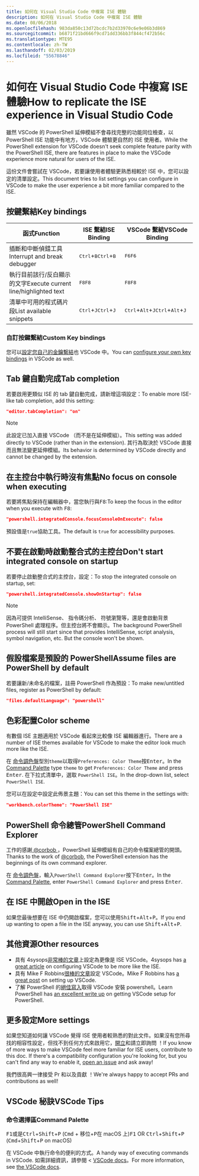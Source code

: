 ```yaml
---
title: 如何在 Visual Studio Code 中複寫 ISE 體驗
description: 如何在 Visual Studio Code 中複寫 ISE 體驗
ms.date: 08/06/2018
ms.openlocfilehash: 983da850c13d72bcdc7b2d33970c6e9e06b3d869
ms.sourcegitcommit: b6871f21bd666f9cd71dd336bb3f844cf472b56c
ms.translationtype: MTE95
ms.contentlocale: zh-TW
ms.lasthandoff: 02/03/2019
ms.locfileid: "55678846"
---
```

# <a name="how-to-replicate-the-ise-experience-in-visual-studio-code"></a><span data-ttu-id="83627-103">如何在 Visual Studio Code 中複寫 ISE 體驗</span><span class="sxs-lookup"><span data-stu-id="83627-103">How to replicate the ISE experience in Visual Studio Code</span></span>

<span data-ttu-id="83627-104">雖然 VSCode 的 PowerShell 延伸模組不會尋找完整的功能同位檢查，以 PowerShell ISE 功能中有地方，VSCode 體驗更自然的 ISE 使用者。</span><span class="sxs-lookup"><span data-stu-id="83627-104">While the PowerShell extension for VSCode doesn't seek complete feature parity with the PowerShell ISE, there are features in place to make the VSCode experience more natural for users of the ISE.</span></span>

<span data-ttu-id="83627-105">這份文件會嘗試在 VSCode，若要讓使用者體驗更熟悉相較於 ISE 中，您可以設定的清單設定。</span><span class="sxs-lookup"><span data-stu-id="83627-105">This document tries to list settings you can configure in VSCode to make the user experience a bit more familiar compared to the ISE.</span></span>

## <a name="key-bindings"></a><span data-ttu-id="83627-106">按鍵繫結</span><span class="sxs-lookup"><span data-stu-id="83627-106">Key bindings</span></span>

| <span data-ttu-id="83627-107">函式</span><span class="sxs-lookup"><span data-stu-id="83627-107">Function</span></span>                              | <span data-ttu-id="83627-108">ISE 繫結</span><span class="sxs-lookup"><span data-stu-id="83627-108">ISE Binding</span></span>                  | <span data-ttu-id="83627-109">VSCode 繫結</span><span class="sxs-lookup"><span data-stu-id="83627-109">VSCode Binding</span></span>                              |
| ----------------                      | -----------                  | --------------                              |
| <span data-ttu-id="83627-110">插斷和中斷偵錯工具</span><span class="sxs-lookup"><span data-stu-id="83627-110">Interrupt and break debugger</span></span>          | <span data-ttu-id="83627-111"><kbd>Ctrl</kbd>+<kbd>B</kbd></span><span class="sxs-lookup"><span data-stu-id="83627-111"><kbd>Ctrl</kbd>+<kbd>B</kbd></span></span> | <span data-ttu-id="83627-112"><kbd>F6</kbd></span><span class="sxs-lookup"><span data-stu-id="83627-112"><kbd>F6</kbd></span></span>                               |
| <span data-ttu-id="83627-113">執行目前該行/反白顯示的文字</span><span class="sxs-lookup"><span data-stu-id="83627-113">Execute current line/highlighted text</span></span> | <span data-ttu-id="83627-114"><kbd>F8</kbd></span><span class="sxs-lookup"><span data-stu-id="83627-114"><kbd>F8</kbd></span></span>                | <span data-ttu-id="83627-115"><kbd>F8</kbd></span><span class="sxs-lookup"><span data-stu-id="83627-115"><kbd>F8</kbd></span></span>                               |
| <span data-ttu-id="83627-116">清單中可用的程式碼片段</span><span class="sxs-lookup"><span data-stu-id="83627-116">List available snippets</span></span>               | <span data-ttu-id="83627-117"><kbd>Ctrl</kbd>+<kbd>J</kbd></span><span class="sxs-lookup"><span data-stu-id="83627-117"><kbd>Ctrl</kbd>+<kbd>J</kbd></span></span> | <span data-ttu-id="83627-118"><kbd>Ctrl</kbd>+<kbd>Alt</kbd>+<kbd>J</kbd></span><span class="sxs-lookup"><span data-stu-id="83627-118"><kbd>Ctrl</kbd>+<kbd>Alt</kbd>+<kbd>J</kbd></span></span> |

### <a name="custom-key-bindings"></a><span data-ttu-id="83627-119">自訂按鍵繫結</span><span class="sxs-lookup"><span data-stu-id="83627-119">Custom Key bindings</span></span>

<span data-ttu-id="83627-120">您可以[設定您自己的金鑰繫結](https://code.visualstudio.com/docs/getstarted/keybindings#_custom-keybindings-for-refactorings)也 VSCode 中。</span><span class="sxs-lookup"><span data-stu-id="83627-120">You can [configure your own key bindings](https://code.visualstudio.com/docs/getstarted/keybindings#_custom-keybindings-for-refactorings) in VSCode as well.</span></span>

## <a name="tab-completion"></a><span data-ttu-id="83627-121">Tab 鍵自動完成</span><span class="sxs-lookup"><span data-stu-id="83627-121">Tab completion</span></span>

<span data-ttu-id="83627-122">若要啟用更類似 ISE 的 tab 鍵自動完成，請新增這項設定：</span><span class="sxs-lookup"><span data-stu-id="83627-122">To enable more ISE-like tab completion, add this setting:</span></span>

```json
"editor.tabCompletion": "on"
```

> [!NOTE]
> <span data-ttu-id="83627-123">此設定已加入直接 VSCode （而不是在延伸模組）。</span><span class="sxs-lookup"><span data-stu-id="83627-123">This setting was added directly to VSCode (rather than in the extension).</span></span> <span data-ttu-id="83627-124">其行為取決於 VSCode 直接而且無法變更延伸模組。</span><span class="sxs-lookup"><span data-stu-id="83627-124">Its behavior is determined by VSCode directly and cannot be changed by the extension.</span></span>

## <a name="no-focus-on-console-when-executing"></a><span data-ttu-id="83627-125">在主控台中執行時沒有焦點</span><span class="sxs-lookup"><span data-stu-id="83627-125">No focus on console when executing</span></span>

<span data-ttu-id="83627-126">若要將焦點保持在編輯器中，當您執行與<kbd>F8</kbd>:</span><span class="sxs-lookup"><span data-stu-id="83627-126">To keep the focus in the editor when you execute with <kbd>F8</kbd>:</span></span>

```json
"powershell.integratedConsole.focusConsoleOnExecute": false
```

<span data-ttu-id="83627-127">預設值是`true`協助工具。</span><span class="sxs-lookup"><span data-stu-id="83627-127">The default is `true` for accessibility purposes.</span></span>

## <a name="dont-start-integrated-console-on-startup"></a><span data-ttu-id="83627-128">不要在啟動時啟動整合式的主控台</span><span class="sxs-lookup"><span data-stu-id="83627-128">Don't start integrated console on startup</span></span>

<span data-ttu-id="83627-129">若要停止啟動整合式的主控台，設定：</span><span class="sxs-lookup"><span data-stu-id="83627-129">To stop the integrated console on startup, set:</span></span>

```json
"powershell.integratedConsole.showOnStartup": false
```

> [!NOTE]
> <span data-ttu-id="83627-130">因為可提供 IntelliSense、 指令碼分析、 符號瀏覽等，還是會啟動背景 PowerShell 處理程序。但主控台將不會顯示。</span><span class="sxs-lookup"><span data-stu-id="83627-130">The background PowerShell process will still start since that provides IntelliSense, script analysis, symbol navigation, etc. But the console won't be shown.</span></span>

## <a name="assume-files-are-powershell-by-default"></a><span data-ttu-id="83627-131">假設檔案是預設的 PowerShell</span><span class="sxs-lookup"><span data-stu-id="83627-131">Assume files are PowerShell by default</span></span>

<span data-ttu-id="83627-132">若要讓新/未命名的檔案，註冊 PowerShell 作為預設：</span><span class="sxs-lookup"><span data-stu-id="83627-132">To make new/untitled files, register as PowerShell by default:</span></span>

```json
"files.defaultLanguage": "powershell"
```

## <a name="color-scheme"></a><span data-ttu-id="83627-133">色彩配置</span><span class="sxs-lookup"><span data-stu-id="83627-133">Color scheme</span></span>

<span data-ttu-id="83627-134">有數個 ISE 主題適用於 VSCode 看起來比較像 ISE 編輯器進行。</span><span class="sxs-lookup"><span data-stu-id="83627-134">There are a number of ISE themes available for VSCode to make the editor look much more like the ISE.</span></span>

<span data-ttu-id="83627-135">在 [命令調色盤]型別`theme`以取得`Preferences: Color Theme`按<kbd>Enter</kbd>。</span><span class="sxs-lookup"><span data-stu-id="83627-135">In the [Command Palette] type `theme` to get `Preferences: Color Theme` and press <kbd>Enter</kbd>.</span></span>
<span data-ttu-id="83627-136">在下拉式清單中，選取  `PowerShell ISE`。</span><span class="sxs-lookup"><span data-stu-id="83627-136">In the drop-down list, select `PowerShell ISE`.</span></span>

<span data-ttu-id="83627-137">您可以在設定中設定此佈景主題：</span><span class="sxs-lookup"><span data-stu-id="83627-137">You can set this theme in the settings with:</span></span>

```json
"workbench.colorTheme": "PowerShell ISE"
```

## <a name="powershell-command-explorer"></a><span data-ttu-id="83627-138">PowerShell 命令總管</span><span class="sxs-lookup"><span data-stu-id="83627-138">PowerShell Command Explorer</span></span>

<span data-ttu-id="83627-139">工作的感謝[ @corbob ](https://github.com/corbob)，PowerShell 延伸模組有自己的命令檔案總管的開頭。</span><span class="sxs-lookup"><span data-stu-id="83627-139">Thanks to the work of [@corbob](https://github.com/corbob), the PowerShell extension has the beginnings of its own command explorer.</span></span>

<span data-ttu-id="83627-140">在 [命令調色盤]，輸入`PowerShell Command Explorer`按下<kbd>Enter</kbd>。</span><span class="sxs-lookup"><span data-stu-id="83627-140">In the [Command Palette], enter `PowerShell Command Explorer` and press <kbd>Enter</kbd>.</span></span>

## <a name="open-in-the-ise"></a><span data-ttu-id="83627-141">在 ISE 中開啟</span><span class="sxs-lookup"><span data-stu-id="83627-141">Open in the ISE</span></span>

<span data-ttu-id="83627-142">如果您最後想要在 ISE 中仍開啟檔案，您可以使用<kbd>Shift</kbd>+<kbd>Alt</kbd>+<kbd>P</kbd>。</span><span class="sxs-lookup"><span data-stu-id="83627-142">If you end up wanting to open a file in the ISE anyway, you can use <kbd>Shift</kbd>+<kbd>Alt</kbd>+<kbd>P</kbd>.</span></span>

## <a name="other-resources"></a><span data-ttu-id="83627-143">其他資源</span><span class="sxs-lookup"><span data-stu-id="83627-143">Other resources</span></span>

- <span data-ttu-id="83627-144">具有 4sysops[非常棒的文章](https://4sysops.com/archives/make-visual-studio-code-look-and-behave-like-powershell-ise/)上設定為更像是 ISE VSCode。</span><span class="sxs-lookup"><span data-stu-id="83627-144">4sysops has [a great article](https://4sysops.com/archives/make-visual-studio-code-look-and-behave-like-powershell-ise/) on configuring VSCode to be more like the ISE.</span></span>
- <span data-ttu-id="83627-145">具有 Mike F Robbins[很棒的文章](https://mikefrobbins.com/2017/08/24/how-to-install-visual-studio-code-and-configure-it-as-a-replacement-for-the-powershell-ise/)設定 VSCode。</span><span class="sxs-lookup"><span data-stu-id="83627-145">Mike F Robbins has [a great post](https://mikefrobbins.com/2017/08/24/how-to-install-visual-studio-code-and-configure-it-as-a-replacement-for-the-powershell-ise/) on setting up VSCode.</span></span>
- <span data-ttu-id="83627-146">了解 PowerShell 的[絕佳寫入](https://www.learnpwsh.com/setup-vs-code-for-powershell/)取得 VSCode 安裝 powershell。</span><span class="sxs-lookup"><span data-stu-id="83627-146">Learn PowerShell has [an excellent write up](https://www.learnpwsh.com/setup-vs-code-for-powershell/) on getting VSCode setup for PowerShell.</span></span>

## <a name="more-settings"></a><span data-ttu-id="83627-147">更多設定</span><span class="sxs-lookup"><span data-stu-id="83627-147">More settings</span></span>

<span data-ttu-id="83627-148">如果您知道如何讓 VSCode 覺得 ISE 使用者較熟悉的對此文件。如果沒有您所尋找的相容性設定，但找不到任何方式來啟用它，[開立](https://github.com/PowerShell/vscode-powershell/issues/new/choose)和請立即詢問 ！</span><span class="sxs-lookup"><span data-stu-id="83627-148">If you know of more ways to make VSCode feel more familiar for ISE users, contribute to this doc. If there's a compatibility configuration you're looking for, but you can't find any way to enable it, [open an issue](https://github.com/PowerShell/vscode-powershell/issues/new/choose) and ask away!</span></span>

<span data-ttu-id="83627-149">我們很高興一律接受 Pr 和以及貢獻 ！</span><span class="sxs-lookup"><span data-stu-id="83627-149">We're always happy to accept PRs and contributions as well!</span></span>

## <a name="vscode-tips"></a><span data-ttu-id="83627-150">VSCode 秘訣</span><span class="sxs-lookup"><span data-stu-id="83627-150">VSCode Tips</span></span>

### <a name="command-palette"></a><span data-ttu-id="83627-151">命令選擇區</span><span class="sxs-lookup"><span data-stu-id="83627-151">Command Palette</span></span>

<span data-ttu-id="83627-152"><kbd>F1</kbd>或是<kbd>Ctrl</kbd>+<kbd>Shift</kbd>+<kbd>P</kbd> (<kbd>Cmd</kbd> + <kbd>移位</kbd>+<kbd>P</kbd>在 macOS 上)</span><span class="sxs-lookup"><span data-stu-id="83627-152"><kbd>F1</kbd> OR <kbd>Ctrl</kbd>+<kbd>Shift</kbd>+<kbd>P</kbd> (<kbd>Cmd</kbd>+<kbd>Shift</kbd>+<kbd>P</kbd> on macOS)</span></span>

<span data-ttu-id="83627-153">在 VSCode 中執行命令的便利的方式。</span><span class="sxs-lookup"><span data-stu-id="83627-153">A handy way of executing commands in VSCode.</span></span>
<span data-ttu-id="83627-154">如需詳細資訊，請參閱 < [VSCode docs](https://code.visualstudio.com/docs/getstarted/userinterface#_command-palette)。</span><span class="sxs-lookup"><span data-stu-id="83627-154">For more information, see [the VSCode docs](https://code.visualstudio.com/docs/getstarted/userinterface#_command-palette).</span></span>

[命令調色盤]: #command-palette
[Command Palette]: #command-palette
